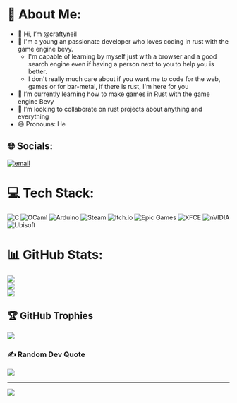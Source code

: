 # 💫 About Me:
- 👋 Hi, I’m @craftyneil
- 👀 I'm a young an passionate developer who loves coding in rust with the game engine bevy.
  - I'm capable of learning by myself just with a browser and a good search engine even if having a person next to you to help you is better.
  - I don't really much care about if you want me to code for the web, games or for bar-metal, if there is rust, I'm here for you
- 🌱 I’m currently learning how to make games in Rust with the game engine Bevy
- 💞️ I’m looking to collaborate on rust projects about anything and everything
- 😄 Pronouns: He

## 🌐 Socials:
[![email](https://img.shields.io/badge/Email-D14836?logo=gmail&logoColor=white)](mailto:craftyneilp@gmail.com) 

# 💻 Tech Stack:
![C](https://img.shields.io/badge/c-%2300599C.svg?style=plastic&logo=c&logoColor=white) ![OCaml](https://img.shields.io/badge/OCaml-%23E98407.svg?style=plastic&logo=ocaml&logoColor=white) ![Arduino](https://img.shields.io/badge/-Arduino-00979D?style=plastic&logo=Arduino&logoColor=white) ![Steam](https://img.shields.io/badge/steam-%23000000.svg?style=plastic&logo=steam&logoColor=white) ![Itch.io](https://img.shields.io/badge/Itch-%23FF0B34.svg?style=plastic&logo=Itch.io&logoColor=white) ![Epic Games](https://img.shields.io/badge/epicgames-%23313131.svg?style=plastic&logo=epicgames&logoColor=white) ![XFCE](https://img.shields.io/badge/XFCE-%232284F2.svg?style=plastic&logo=xfce&logoColor=white) ![nVIDIA](https://img.shields.io/badge/nVIDIA-%2376B900.svg?style=plastic&logo=nVIDIA&logoColor=white) ![Ubisoft](https://img.shields.io/badge/Ubisoft-%23F5F5F5.svg?style=plastic&logo=Ubisoft&logoColor=black)
# 📊 GitHub Stats:
![](https://github-readme-stats.vercel.app/api?username=craftyneil&theme=dark&hide_border=true&include_all_commits=true&count_private=true)<br/>
![](https://nirzak-streak-stats.vercel.app/?user=craftyneil&theme=dark&hide_border=true)<br/>
![](https://github-readme-stats.vercel.app/api/top-langs/?username=craftyneil&theme=dark&hide_border=true&include_all_commits=true&count_private=true&layout=compact)

## 🏆 GitHub Trophies
![](https://github-profile-trophy.vercel.app/?username=craftyneil&theme=radical&no-frame=true&no-bg=false&margin-w=4)

### ✍️ Random Dev Quote
![](https://quotes-github-readme.vercel.app/api?type=horizontal&theme=radical)

<!--
### 🔝 Top Contributed Repo
![](https://github-contributor-stats.vercel.app/api?username=craftyneil&limit=5&theme=default&combine_all_yearly_contributions=true)
-->
---
[![](https://visitcount.itsvg.in/api?id=craftyneil&icon=5&color=0)](https://visitcount.itsvg.in)

